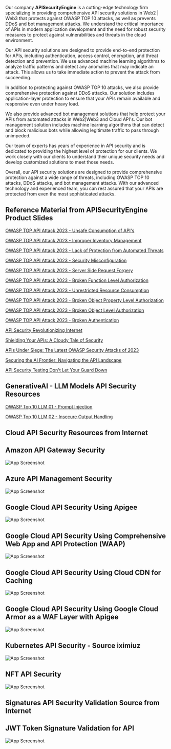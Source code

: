 Our company **APISecurityEngine** is a cutting-edge technology firm specializing in providing comprehensive API security solutions in Web2 | Web3 that protects against OWASP TOP 10 attacks, as well as prevents DDoS and bot management attacks. We understand the critical importance of APIs in modern application development and the need for robust security measures to protect against vulnerabilities and threats in the cloud environment.

Our API security solutions are designed to provide end-to-end protection for APIs, including authentication, access control, encryption, and threat detection and prevention. We use advanced machine learning algorithms to analyze traffic patterns and detect any anomalies that may indicate an attack. This allows us to take immediate action to prevent the attack from succeeding.

In addition to protecting against OWASP TOP 10 attacks, we also provide comprehensive protection against DDoS attacks. Our solution includes application-layer protection to ensure that your APIs remain available and responsive even under heavy load.

We also provide advanced bot management solutions that help protect your APIs from automated attacks in Web2|Web3 and Cloud API's. Our bot management solution includes machine learning algorithms that can detect and block malicious bots while allowing legitimate traffic to pass through unimpeded.

Our team of experts has years of experience in API security and is dedicated to providing the highest level of protection for our clients. We work closely with our clients to understand their unique security needs and develop customized solutions to meet those needs.

Overall, our API security solutions are designed to provide comprehensive protection against a wide range of threats, including OWASP TOP 10 attacks, DDoS attacks, and bot management attacks. With our advanced technology and experienced team, you can rest assured that your APIs are protected from even the most sophisticated attacks.

## Reference Material from APISecurityEngine Product Slides

[OWASP TOP API Attack 2023 - Unsafe Consumption of API's](https://github.com/spartancyberultron/apisecurityengine/blob/main/OWASP%20TOP%20API%20Attack%202023%20-%20Unsafe%20Consumption%20of%20API's.pdf)

[OWASP TOP API Attack 2023 - Improper Inventory Management](https://github.com/spartancyberultron/apisecurityengine/blob/main/OWASP%20TOP%20API%20Attack%202023%20-%20Improper%20Inventory%20Management.pdf)

[OWASP TOP API Attack 2023 - Lack of Protection from Automated Threats](https://github.com/spartancyberultron/apisecurityengine/blob/main/OWASP%20TOP%20API%20Attack%202023%20-%20Lack%20of%20Protection%20from%20Automated%20Threats.pdf)

[OWASP TOP API Attack 2023 - Security Misconfiguration](https://github.com/spartancyberultron/apisecurityengine/blob/main/OWASP%20TOP%20API%20Attack%202023%20-%20Security%20Misconfiguration.pdf)

[OWASP TOP API Attack 2023 - Server Side Request Forgery](https://github.com/spartancyberultron/apisecurityengine/blob/main/OWASP%20TOP%20API%20Attack%202023%20-%20Server%20Side%20Request%20Forgery.pdf)

[OWASP TOP API Attack 2023 - Broken Function Level Authorization](https://github.com/spartancyberultron/apisecurityengine/blob/main/OWASP%20TOP%20API%20Attack%202023%20-%20Broken%20Function%20Level%20Authorization.pdf)

[OWASP TOP API Attack 2023 - Unrestricted Resource Consumption](https://github.com/spartancyberultron/apisecurityengine/blob/main/OWASP%20TOP%20API%20Attack%202023%20-%20Unrestricted%20Resource%20Consumption.pdf)

[OWASP TOP API Attack 2023 - Broken Object Property Level Authorization](https://github.com/spartancyberultron/apisecurityengine/blob/main/OWASP%20TOP%20API%20Attack%202023%20-%20Broken%20Object%20Property%20Level%20Authorization.pdf)

[OWASP TOP API Attack 2023 - Broken Object Level Authorization](https://github.com/spartancyberultron/apisecurityengine/blob/main/OWASP%20TOP%20API%20Attack%202023%20-%20Broken%20Object%20Level%20Authorization.pdf)

[OWASP TOP API Attack 2023 - Broken Authentication](https://github.com/spartancyberultron/apisecurityengine/blob/main/OWASP%20TOP%20API%20Attack%202023%20-%20Broken%20Authentication.pdf)

[API Security Revolutionizing Internet](https://github.com/spartancyberultron/apisecurityengine/blob/main/API%20Security%20Revolutionizing%20Internet.pdf)

[Shielding Your APIs: A Cloudy Tale of Security](https://github.com/spartancyberultron/apisecurityengine/blob/main/Shielding%20Your%20APIs%20A%20Cloudy%20Tale%20of%20Security.pdf)

[APIs Under Siege: The Latest OWASP Security Attacks of 2023](https://github.com/spartancyberultron/apisecurityengine/blob/main/APIs%20Under%20Siege%20The%20Latest%20OWASP%20Security%20Attacks%20of%202023.pdf)

[Securing the AI Frontier: Navigating the API Landscape](https://github.com/spartancyberultron/apisecurityengine/blob/main/Securing%20the%20AI%20Frontier%20Navigating%20the%20API%20Landscape.pdf)

[API Security Testing Don't Let Your Guard Down](https://github.com/spartancyberultron/apisecurityengine/blob/main/API%20Security%20Testing%20Don't%20Let%20Your%20Guard%20Down.pdf)

## GenerativeAI - LLM Models API Security Resources

[OWASP Top 10 LLM 01 - Prompt Injection](https://github.com/spartancyberultron/apisecurityengine/blob/main/OWASP%20Top%2010%20LLM%2001%20-%20Prompt%20Injection.pdf)

[OWASP Top 10 LLM 02 - Insecure Output Handling](https://github.com/spartancyberultron/apisecurityengine/blob/main/OWASP%20Top%2010%20LLM%2002%20-%20Insecure%20Output%20Handling.pdf)




## Cloud API Security Resources from Internet

## Amazon API Gateway Security

![App Screenshot](https://github.com/goyalvartul/code/blob/main/Security%20Overview%20of%20Amazon%20API%20Gateway.png)

## Azure API Management Security

![App Screenshot](https://github.com/goyalvartul/code/blob/main/Security%20Overview%20of%20Azure%20API-Management.png)

## Google Cloud API Security Using Apigee

![App Screenshot](https://github.com/goyalvartul/code/blob/main/Security%20Overview%20of%20Google%20Cloud%20API%20Using%20Apigee.png)

## Google Cloud API Security Using Comprehensive Web App and API Protection (WAAP)

![App Screenshot](https://github.com/goyalvartul/code/blob/main/Security%20Overview%20of%20Google%20Cloud%20API%20Implement%20Comprehensive%20Web%20App%20and%20API%20Protection%20(WAAP).png)

## Google Cloud API Security Using Cloud CDN for Caching

![App Screenshot](https://github.com/goyalvartul/code/blob/main/Security%20Overview%20of%20Google%20Cloud%20API%20Using%20Cloud%20CDN%20for%20caching.png)

## Google Cloud API Security Using Google Cloud Armor as a WAF Layer with Apigee

![App Screenshot](https://github.com/goyalvartul/code/blob/main/Security%20Overview%20of%20Google%20Cloud%20API%20Using%20Google%20Cloud%20Armor%20as%20a%20WAF%20layer%20along%20with%20Apigee.png)

## Kubernetes API Security - Source iximiuz

![App Screenshot](https://github.com/goyalvartul/code/blob/main/Kubernetes-API-Security.png)
  
## NFT API Security

![App Screenshot](https://github.com/goyalvartul/code/blob/main/NFT-API-Security.png)

## Signatures API Security Validation Source from Internet

## JWT Token Signature Validation for API

![App Screenshot](https://github.com/spartancyberultron/apisecurityengine/blob/main/JWT-Token-Security-MindMap.jpg)


